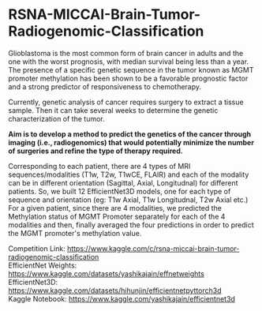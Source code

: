 # RSNA-MICCAI-Brain-Tumor-Radiogenomic-Classification

Glioblastoma is the most common form of brain cancer in adults and the one with the worst prognosis, with median survival being less than a year. The presence of a specific genetic sequence in the tumor known as MGMT promoter methylation has been shown to be a favorable prognostic factor and a strong predictor of responsiveness to chemotherapy.

Currently, genetic analysis of cancer requires surgery to extract a tissue sample. Then it can take several weeks to determine the genetic characterization of the tumor. 

**Aim is to develop a method to predict the genetics of the cancer through imaging (i.e., radiogenomics) that would potentially minimize the number of surgeries and refine the type of therapy required.**

Corresponding to each patient, there are 4 types of MRI sequences/modalities (T1w, T2w, T1wCE, FLAIR) and each of the modality can be in different orientation (Sagittal, Axial, Longitudnal) for different patients. So, we built 12 EfficientNet3D models, one for each type of sequence and orientation (eg: T1w Axial, T1w Longitudnal, T2w Axial etc.) 
For a given patient, since there are 4 modalities, we predicted the Methylation status of MGMT Promoter separately for each of the 4 modalities and then, finally averaged the four predictions in order to predict the MGMT promoter's methylation value.

Competition Link: https://www.kaggle.com/c/rsna-miccai-brain-tumor-radiogenomic-classification  
EfficientNet Weights: https://www.kaggle.com/datasets/yashikajain/effnetweights  
EfficientNet3D: https://www.kaggle.com/datasets/hihunjin/efficientnetpyttorch3d   
Kaggle Notebook: https://www.kaggle.com/yashikajain/efficientnet3d  
